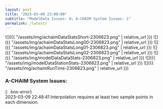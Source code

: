 ```yaml
---
layout: post
title: "2023-03-09 23:00:00"
subtitle: "ModelData Issues: 0; A-CHAIM System Issues: 1"
permalink: /latest/
---
```


![]({{ "/assets/img/achaimDataStatsShort-2306823.png" | relative_url }})
![]({{ "/assets/img/achaimDataStatsLong00-2306823.png" | relative_url }})
![]({{ "/assets/img/achaimDataStatsLong01-2306823.png" | relative_url }})
![]({{ "/assets/img/achaimDataStatsLong02-2306823.png" | relative_url }})
![]({{ "/assets/img/modelDataDataStats-2306823.png" | relative_url }})
![]({{ "/assets/img/modelDataStationStats-2306823.png" | relative_url }})
![]({{ "/assets/img/achaimRunTime-2306823.png" | relative_url }})


### A-CHAIM System Issues:  
  
{: .box-error}  
2023-03-09 22:48:41 Interpolation requires at least two sample points in each dimension.  
